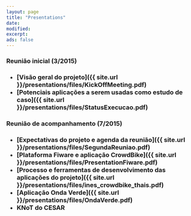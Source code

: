 ```yaml
---
layout: page
title: "Presentations"
date: 
modified:
excerpt:
ads: false
---
```


<h3>Reunião inicial (3/2015)<h3>
<ul>
<li>[Visão geral do projeto]({{ site.url }}/presentations/files/KickOffMeeting.pdf)</li>
<li>[Potenciais aplicações a serem usadas como estudo de caso]({{ site.url }}/presentations/files/StatusExecucao.pdf)</li>
</ul>


<h3>Reunião de acompanhamento (7/2015)<h3>
<ul>
<li>[Expectativas do projeto e agenda da reunião]({{ site.url }}/presentations/files/SegundaReuniao.pdf)</li>
<li>[Plataforma Fiware e aplicação CrowdBike]({{ site.url }}/presentations/files/PresentationFiware.pdf)</li>
<li>[Processo e ferramentas de desenvolvimento das aplicações do projeto]({{ site.url }}/presentations/files/ines_crowdbike_thais.pdf)</li>
<li>[Aplicação Onda Verde]({{ site.url }}/presentations/files/OndaVerde.pdf)</li>
<li>KNoT do CESAR</li>
</ul>